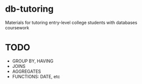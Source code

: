 # db-tutoring
Materials for tutoring entry-level college students with databases coursework


# TODO
- GROUP BY, HAVING
- JOINS
- AGGREGATES
- FUNCTIONS: DATE, etc